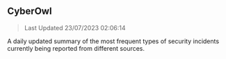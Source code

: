 ## CyberOwl 
> Last Updated 23/07/2023 02:06:14 


A daily updated summary of the most frequent types of security incidents currently being reported from different sources.

